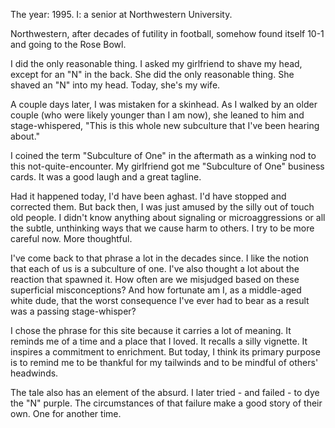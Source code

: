 The year: 1995. I: a senior at Northwestern University. 

Northwestern, after decades of futility in football, somehow found itself 10-1 and going to the Rose Bowl.

I did the only reasonable thing. I asked my girlfriend to shave my head, except for an "N" in the back. She did the only reasonable thing. She shaved an "N" into my head. Today, she's my wife.

A couple days later, I was mistaken for a skinhead. As I walked by an older couple (who were likely younger than I am now), she leaned to him and stage-whispered, "This is this whole new subculture that I've been hearing about."

I coined the term "Subculture of One" in the aftermath as a winking nod to this not-quite-encounter. My girlfriend got me "Subculture of One" business cards. It was a good laugh and a great tagline.

Had it happened today, I'd have been aghast. I'd have stopped and corrected them. But back then, I was just amused by the silly out of touch old people. I didn't know anything about signaling or microaggressions or all the subtle, unthinking ways that we cause  harm to others. I try to be more careful now. More thoughtful.

I've come back to that phrase a lot in the decades since. I like the notion that each of us is a subculture of one. I've also thought a lot about the reaction that spawned it. How often are we misjudged based on these superficial misconceptions? And how fortunate am I, as a middle-aged white dude, that the worst consequence I've ever had to bear as a result was a passing stage-whisper?

I chose the phrase for this site because it carries a lot of meaning. It reminds me of a time and a place that I loved. It recalls a silly vignette. It inspires a commitment to enrichment. But today, I think its primary purpose is to remind me to be thankful for my tailwinds and to be mindful of others' headwinds.

The tale also has an element of the absurd. I later tried - and failed - to dye the "N" purple. The circumstances of that failure make a good story of their own. One for another time.